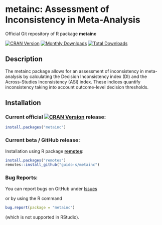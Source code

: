 # metainc: Assessment of Inconsistency in Meta-Analysis
Official Git repository of R package **metainc**

[![CRAN Version](http://www.r-pkg.org/badges/version/metainc)](https://cran.r-project.org/package=metainc)
[![Monthly Downloads](http://cranlogs.r-pkg.org/badges/metainc)](http://cranlogs.r-pkg.org/badges/metainc)
[![Total Downloads](http://cranlogs.r-pkg.org/badges/grand-total/metainc)](http://cranlogs.r-pkg.org/badges/grand-total/metainc)


## Description

The metainc package allows for an assessment of inconsistency in
meta-analysis by calculating the Decision Inconsistency index (DI) and
the Across-Studies Inconsistency (ASI) index. These indices quantify
inconsistency taking into account outcome-level decision thresholds.


## Installation

### Current official [![CRAN Version](http://www.r-pkg.org/badges/version/metainc)](https://cran.r-project.org/package=metainc) release:
```r
install.packages("metainc")
```

### Current beta / GitHub release:

Installation using R package
[**remotes**](https://cran.r-project.org/package=remotes):
```r
install.packages("remotes")
remotes::install_github("guido-s/metainc")
```


### Bug Reports:

You can report bugs on GitHub under
[Issues](https://github.com/guido-s/metainc/issues)

or by using the R command

```r
bug.report(package = "metainc")
```

(which is not supported in RStudio).
